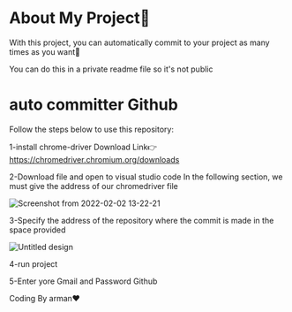 # About My Project:thinking:

   With this project, you can automatically commit to your project
   as many times as you want:partying_face:
   
   You can do this in a private readme file so it's not public
    
# auto committer Github

Follow the steps below to use this repository:

1-install chrome-driver
Download Link:point_right: https://chromedriver.chromium.org/downloads

2-Download file and open to visual studio code
In the following section, we must give the address of our chromedriver file 

![Screenshot from 2022-02-02 13-22-21](https://user-images.githubusercontent.com/93611871/152136880-f00e46ab-82d1-4292-b665-7c520fecd296.png)

3-Specify the address of the repository where the commit is made in the space provided

![Untitled design](https://user-images.githubusercontent.com/93611871/152135579-f4ced39c-91f3-4736-ab42-466b637a22a2.png)

4-run project

5-Enter yore Gmail and Password Github 

Coding By arman:heart:
